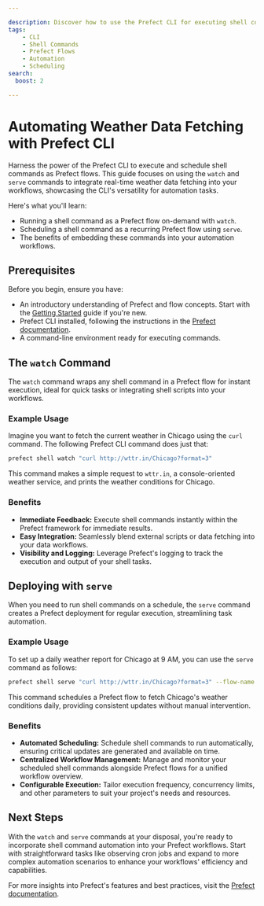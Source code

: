 ```yaml
---

description: Discover how to use the Prefect CLI for executing shell commands as flows, automating tasks such as fetching weather data effortlessly.
tags:
    - CLI
    - Shell Commands
    - Prefect Flows
    - Automation
    - Scheduling
search:
  boost: 2

---
```


# Automating Weather Data Fetching with Prefect CLI

Harness the power of the Prefect CLI to execute and schedule shell commands as Prefect flows. This guide focuses on using the `watch` and `serve` commands to integrate real-time weather data fetching into your workflows, showcasing the CLI's versatility for automation tasks.

Here's what you'll learn:

- Running a shell command as a Prefect flow on-demand with `watch`.
- Scheduling a shell command as a recurring Prefect flow using `serve`.
- The benefits of embedding these commands into your automation workflows.

## Prerequisites

Before you begin, ensure you have:

- An introductory understanding of Prefect and flow concepts. Start with the [Getting Started](https://docs.prefect.io/core/getting_started.html) guide if you're new.
- Prefect CLI installed, following the instructions in the [Prefect documentation](https://docs.prefect.io/core/getting_started/installation.html).
- A command-line environment ready for executing commands.

## The `watch` Command

The `watch` command wraps any shell command in a Prefect flow for instant execution, ideal for quick tasks or integrating shell scripts into your workflows.

### Example Usage

Imagine you want to fetch the current weather in Chicago using the `curl` command. The following Prefect CLI command does just that:

```bash
prefect shell watch "curl http://wttr.in/Chicago?format=3"
```

This command makes a simple request to `wttr.in`, a console-oriented weather service, and prints the weather conditions for Chicago.

### Benefits

- **Immediate Feedback:** Execute shell commands instantly within the Prefect framework for immediate results.
- **Easy Integration:** Seamlessly blend external scripts or data fetching into your data workflows.
- **Visibility and Logging:** Leverage Prefect's logging to track the execution and output of your shell tasks.

## Deploying with `serve`

When you need to run shell commands on a schedule, the `serve` command creates a Prefect deployment for regular execution, streamlining task automation.

### Example Usage

To set up a daily weather report for Chicago at 9 AM, you can use the `serve` command as follows:

```bash
prefect shell serve "curl http://wttr.in/Chicago?format=3" --flow-name "Daily Chicago Weather Report" --cron-schedule "0 9 * * *" --deployment-name "Chicago Weather"
```

This command schedules a Prefect flow to fetch Chicago's weather conditions daily, providing consistent updates without manual intervention.

### Benefits

- **Automated Scheduling:** Schedule shell commands to run automatically, ensuring critical updates are generated and available on time.
- **Centralized Workflow Management:** Manage and monitor your scheduled shell commands alongside Prefect flows for a unified workflow overview.
- **Configurable Execution:** Tailor execution frequency, concurrency limits, and other parameters to suit your project's needs and resources.

## Next Steps

With the `watch` and `serve` commands at your disposal, you're ready to incorporate shell command automation into your Prefect workflows. Start with straightforward tasks like observing cron jobs and expand to more complex automation scenarios to enhance your workflows' efficiency and capabilities.

For more insights into Prefect's features and best practices, visit the [Prefect documentation](https://docs.prefect.io/).